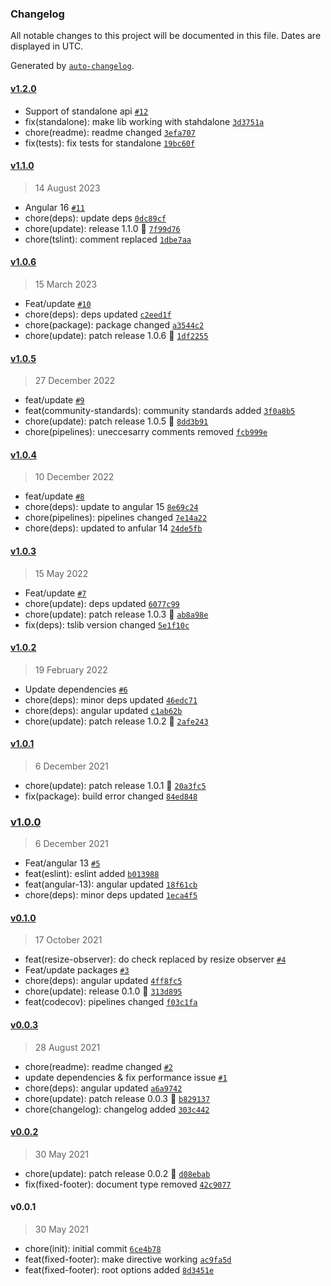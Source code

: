 ### Changelog

All notable changes to this project will be documented in this file. Dates are displayed in UTC.

Generated by [`auto-changelog`](https://github.com/CookPete/auto-changelog).

#### [v1.2.0](https://github.com/Celtian/ngx-fixed-footer/compare/v1.1.0...v1.2.0)

- Support of standalone api [`#12`](https://github.com/Celtian/ngx-fixed-footer/pull/12)
- fix(standalone): make lib working with stahdalone [`3d3751a`](https://github.com/Celtian/ngx-fixed-footer/commit/3d3751acc75ac5592ac19a1c3f6836b9f2624944)
- chore(readme): readme changed [`3efa707`](https://github.com/Celtian/ngx-fixed-footer/commit/3efa707801411deff1cee288108b3d9ba4639833)
- fix(tests): fix tests for standalone [`19bc60f`](https://github.com/Celtian/ngx-fixed-footer/commit/19bc60fd812147cb00927b5269c712040d0f84ab)

#### [v1.1.0](https://github.com/Celtian/ngx-fixed-footer/compare/v1.0.6...v1.1.0)

> 14 August 2023

- Angular 16 [`#11`](https://github.com/Celtian/ngx-fixed-footer/pull/11)
- chore(deps): update deps [`0dc89cf`](https://github.com/Celtian/ngx-fixed-footer/commit/0dc89cfa0160b3e5e9e57d79b72d1303891e61c4)
- chore(update): release 1.1.0 🚀 [`7f99d76`](https://github.com/Celtian/ngx-fixed-footer/commit/7f99d762e3e9e19b6c0e77b954546e20dbfda2cf)
- chore(tslint): comment replaced [`1dbe7aa`](https://github.com/Celtian/ngx-fixed-footer/commit/1dbe7aa5937a50b518f4b23bcad26c4225a71e3d)

#### [v1.0.6](https://github.com/Celtian/ngx-fixed-footer/compare/v1.0.5...v1.0.6)

> 15 March 2023

- Feat/update [`#10`](https://github.com/Celtian/ngx-fixed-footer/pull/10)
- chore(deps): deps updated [`c2eed1f`](https://github.com/Celtian/ngx-fixed-footer/commit/c2eed1f42b373fb1461f19841e23875f566a1e46)
- chore(package): package changed [`a3544c2`](https://github.com/Celtian/ngx-fixed-footer/commit/a3544c2ffefbb58f814c40012561ef8f1917dd67)
- chore(update): patch release 1.0.6 🐛 [`1df2255`](https://github.com/Celtian/ngx-fixed-footer/commit/1df2255bdef8e6904510f5debaca18248d1ce3d7)

#### [v1.0.5](https://github.com/Celtian/ngx-fixed-footer/compare/v1.0.4...v1.0.5)

> 27 December 2022

- feat/update [`#9`](https://github.com/Celtian/ngx-fixed-footer/pull/9)
- feat(community-standards): community standards added [`3f0a8b5`](https://github.com/Celtian/ngx-fixed-footer/commit/3f0a8b5351a08948cdf07e8a66c6c8fe0db6046d)
- chore(update): patch release 1.0.5 🐛 [`8dd3b91`](https://github.com/Celtian/ngx-fixed-footer/commit/8dd3b91adc086a69d2def4b983c536337bbfd653)
- chore(pipelines): uneccesarry comments removed [`fcb999e`](https://github.com/Celtian/ngx-fixed-footer/commit/fcb999ea8aed8d82a219828b48d850daba039b2b)

#### [v1.0.4](https://github.com/Celtian/ngx-fixed-footer/compare/v1.0.3...v1.0.4)

> 10 December 2022

- feat/update [`#8`](https://github.com/Celtian/ngx-fixed-footer/pull/8)
- chore(deps): update to angular 15 [`8e69c24`](https://github.com/Celtian/ngx-fixed-footer/commit/8e69c244a6d64069e0303d6f4aa7238cc2993a6e)
- chore(pipelines): pipelines changed [`7e14a22`](https://github.com/Celtian/ngx-fixed-footer/commit/7e14a222a338ad99b0b68c6286ea5bfcd323199a)
- chore(deps): updated to anfular 14 [`24de5fb`](https://github.com/Celtian/ngx-fixed-footer/commit/24de5fb74299eeab8fbc5170f150da4d7e9d7ca6)

#### [v1.0.3](https://github.com/Celtian/ngx-fixed-footer/compare/v1.0.2...v1.0.3)

> 15 May 2022

- Feat/update [`#7`](https://github.com/Celtian/ngx-fixed-footer/pull/7)
- chore(update): deps updated [`6077c99`](https://github.com/Celtian/ngx-fixed-footer/commit/6077c99c91b20e78ab6f0249456d29962151a4cf)
- chore(update): patch release 1.0.3 🐛 [`ab8a98e`](https://github.com/Celtian/ngx-fixed-footer/commit/ab8a98e76a27b889406fa1d82f75c383ef5b3f57)
- fix(deps): tslib version changed [`5e1f10c`](https://github.com/Celtian/ngx-fixed-footer/commit/5e1f10c05dd3f16829fa757bf1b0e1a3594100b1)

#### [v1.0.2](https://github.com/Celtian/ngx-fixed-footer/compare/v1.0.1...v1.0.2)

> 19 February 2022

- Update dependencies [`#6`](https://github.com/Celtian/ngx-fixed-footer/pull/6)
- chore(deps): minor deps updated [`46edc71`](https://github.com/Celtian/ngx-fixed-footer/commit/46edc719a4c02c93087085b21a9e24d2f4c4bd74)
- chore(deps): angular updated [`c1ab62b`](https://github.com/Celtian/ngx-fixed-footer/commit/c1ab62bf6a4f924ac17cf671e7bd0d9d0d22e1e8)
- chore(update): patch release 1.0.2 🐛 [`2afe243`](https://github.com/Celtian/ngx-fixed-footer/commit/2afe243787bab7e9dd41f646ee3a5fce6eb47d60)

#### [v1.0.1](https://github.com/Celtian/ngx-fixed-footer/compare/v1.0.0...v1.0.1)

> 6 December 2021

- chore(update): patch release 1.0.1 🐛 [`20a3fc5`](https://github.com/Celtian/ngx-fixed-footer/commit/20a3fc541418e6563e912d866d55f69ef0869e48)
- fix(package): build error changed [`84ed848`](https://github.com/Celtian/ngx-fixed-footer/commit/84ed8481504b1641b3e678ea3079b75ca31c68bf)

### [v1.0.0](https://github.com/Celtian/ngx-fixed-footer/compare/v0.1.0...v1.0.0)

> 6 December 2021

- Feat/angular 13 [`#5`](https://github.com/Celtian/ngx-fixed-footer/pull/5)
- feat(eslint): eslint added [`b013988`](https://github.com/Celtian/ngx-fixed-footer/commit/b013988db9468e250b2a89b152a9ef76f90be126)
- feat(angular-13): angular updated [`18f61cb`](https://github.com/Celtian/ngx-fixed-footer/commit/18f61cb49d0543d3e365e1c86168383f786c5211)
- chore(deps): minor deps updated [`1eca4f5`](https://github.com/Celtian/ngx-fixed-footer/commit/1eca4f50c8dfaf33ccc35a7c24f62aa269698882)

#### [v0.1.0](https://github.com/Celtian/ngx-fixed-footer/compare/v0.0.3...v0.1.0)

> 17 October 2021

- feat(resize-observer): do check replaced by resize observer [`#4`](https://github.com/Celtian/ngx-fixed-footer/pull/4)
- Feat/update packages [`#3`](https://github.com/Celtian/ngx-fixed-footer/pull/3)
- chore(deps): angular updated [`4ff8fc5`](https://github.com/Celtian/ngx-fixed-footer/commit/4ff8fc52e9f9fb1550fe16e296be16160ebb36d9)
- chore(update): release 0.1.0 🚀 [`313d895`](https://github.com/Celtian/ngx-fixed-footer/commit/313d8957f0e47dbfeb8c0bdadea9a9f6d8601d96)
- feat(codecov): pipelines changed [`f03c1fa`](https://github.com/Celtian/ngx-fixed-footer/commit/f03c1fa364c9d7560a1b8a6583abb5e3fbe2b35f)

#### [v0.0.3](https://github.com/Celtian/ngx-fixed-footer/compare/v0.0.2...v0.0.3)

> 28 August 2021

- chore(readme): readme changed [`#2`](https://github.com/Celtian/ngx-fixed-footer/pull/2)
- update dependencies & fix performance issue [`#1`](https://github.com/Celtian/ngx-fixed-footer/pull/1)
- chore(deps): angular updated [`a6a9742`](https://github.com/Celtian/ngx-fixed-footer/commit/a6a9742dce7857cd0ad1647add1f96658bf25248)
- chore(update): patch release 0.0.3 🐛 [`b829137`](https://github.com/Celtian/ngx-fixed-footer/commit/b829137f72ef209ae5e35cd9f2d7585e83dae2ae)
- chore(changelog): changelog added [`303c442`](https://github.com/Celtian/ngx-fixed-footer/commit/303c4427264af85b8664a8499ce429db78c6e0ff)

#### [v0.0.2](https://github.com/Celtian/ngx-fixed-footer/compare/v0.0.1...v0.0.2)

> 30 May 2021

- chore(update): patch release 0.0.2 🐛 [`d08ebab`](https://github.com/Celtian/ngx-fixed-footer/commit/d08ebab10520342d776eca80e9a3fe74c82dd602)
- fix(fixed-footer): document type removed [`42c9077`](https://github.com/Celtian/ngx-fixed-footer/commit/42c90773d49525c17237e961eccf89d1a0f3ce43)

#### v0.0.1

> 30 May 2021

- chore(init): initial commit [`6ce4b78`](https://github.com/Celtian/ngx-fixed-footer/commit/6ce4b7848996de7d2be56a7dce16d4aeeda7a4cd)
- feat(fixed-footer): make directive working [`ac9fa5d`](https://github.com/Celtian/ngx-fixed-footer/commit/ac9fa5d8c57bb06430b1843583752969e2c241cd)
- feat(fixed-footer): root options added [`8d3451e`](https://github.com/Celtian/ngx-fixed-footer/commit/8d3451ec9a388f1791097b800e19fb53136ecbe2)
